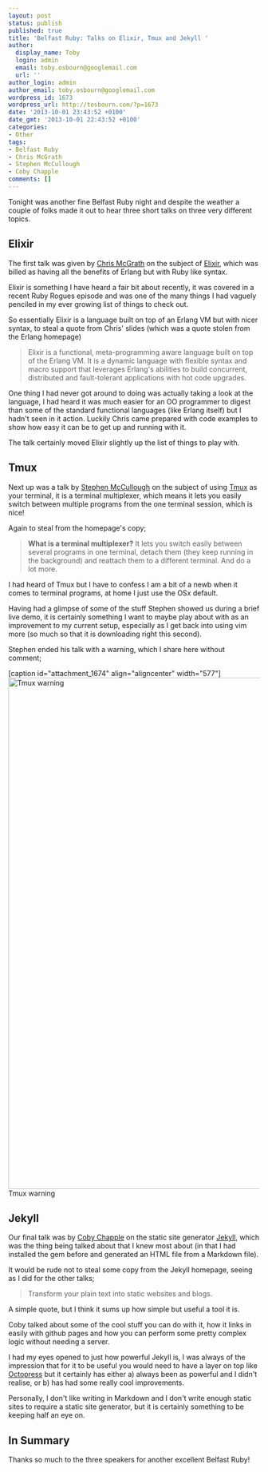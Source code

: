 ```yaml
---
layout: post
status: publish
published: true
title: 'Belfast Ruby: Talks on Elixir, Tmux and Jekyll '
author:
  display_name: Toby
  login: admin
  email: toby.osbourn@googlemail.com
  url: ''
author_login: admin
author_email: toby.osbourn@googlemail.com
wordpress_id: 1673
wordpress_url: http://tosbourn.com/?p=1673
date: '2013-10-01 23:43:52 +0100'
date_gmt: '2013-10-01 22:43:52 +0100'
categories:
- Other
tags:
- Belfast Ruby
- Chris McGrath
- Stephen McCullough
- Coby Chapple
comments: []
---
```

<p>Tonight was another fine Belfast Ruby night and despite the weather a couple of folks made it out to hear three short talks on three very different topics.</p>
<h2>Elixir</h2>
<p>The first talk was given by <a href="https://twitter.com/chrismcg">Chris McGrath</a> on the subject of <a href="http://elixir-lang.org/">Elixir</a>, which was billed as having all the benefits of Erlang but with Ruby like syntax.</p>
<p>Elixir is something I have heard a fair bit about recently, it was covered in a recent Ruby Rogues episode and was one of the many things I had vaguely penciled in my ever growing list of things to check out.</p>
<p>So essentially Elixir is a language built on top of an Erlang VM but with nicer syntax, to steal a quote from Chris' slides (which was a quote stolen from the Erlang homepage)</p>
<blockquote><p>Elixir is a functional, meta-programming aware language built on top of the Erlang VM. It is a dynamic language with flexible syntax and macro support that leverages Erlang's abilities to build concurrent, distributed and fault-tolerant applications with hot code upgrades.</p></blockquote>
<p>One thing I had never got around to doing was actually taking a look at the language, I had heard it was much easier for an OO programmer to digest than some of the standard functional languages (like Erlang itself) but I hadn't seen in it action. Luckily Chris came prepared with code examples to show how easy it can be to get up and running with it.</p>
<p>The talk certainly moved Elixir slightly up the list of things to play with.</p>
<h2>Tmux</h2>
<p>Next up was a talk by <a href="https://twitter.com/swmcc">Stephen McCullough</a> on the subject of using <a href="http://tmux.sourceforge.net/">Tmux</a> as your terminal, it is a terminal multiplexer, which means it lets you easily switch between multiple programs from the one terminal session, which is nice!</p>
<p>Again to steal from the homepage's copy;</p>
<blockquote><p><b>What is a terminal multiplexer?</b> It lets you switch easily between several programs in one terminal, detach them (they keep running in the background) and reattach them to a different terminal. And do a lot more.</p></blockquote>
<p>I had heard of Tmux but I have to confess I am a bit of a newb when it comes to terminal programs, at home I just use the OSx default.</p>
<p>Having had a glimpse of some of the stuff Stephen showed us during a brief live demo, it is certainly something I want to maybe play about with as an improvement to my current setup, especially as I get back into using vim more (so much so that it is downloading right this second).</p>
<p>Stephen ended his talk with a warning, which I share here without comment;</p>
<p>[caption id="attachment_1674" align="aligncenter" width="577"]<a href="http://tosbourn.com/wp-content/uploads/2013/10/2013-10-01-19.14.08.jpg"><img class="size-large wp-image-1674" alt="Tmux warning" src="http://tosbourn.com/wp-content/uploads/2013/10/2013-10-01-19.14.08-577x1024.jpg" width="577" height="1024" /></a> Tmux warning</p>
<h2>Jekyll</h2>
<p>Our final talk was by <a href="https://twitter.com/cobyism">Coby Chapple</a> on the static site generator <a href="http://jekyllrb.com/">Jekyll</a>, which was the thing being talked about that I knew most about (in that I had installed the gem before and generated an HTML file from a Markdown file).</p>
<p>It would be rude not to steal some copy from the Jekyll homepage, seeing as I did for the other talks;</p>
<blockquote><p>Transform your plain text into static websites and blogs.</p></blockquote>
<p>A simple quote, but I think it sums up how simple but useful a tool it is.</p>
<p>Coby talked about some of the cool stuff you can do with it, how it links in easily with github pages and how you can perform some pretty complex logic without needing a server.</p>
<p>I had my eyes opened to just how powerful Jekyll is, I was always of the impression that for it to be useful you would need to have a layer on top like <a href="http://octopress.org/">Octopress</a> but it certainly has either a) always been as powerful and I didn't realise, or b) has had some really cool improvements.</p>
<p>Personally, I don't like writing in Markdown and I don't write enough static sites to require a static site generator, but it is certainly something to be keeping half an eye on.</p>
<h2>In Summary</h2>
<p>Thanks so much to the three speakers for another excellent Belfast Ruby!</p>
